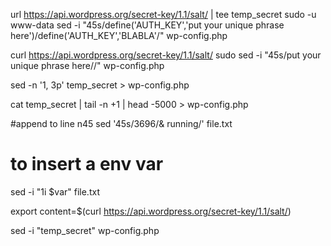 url https://api.wordpress.org/secret-key/1.1/salt/ | tee temp_secret
sudo -u www-data sed -i "45s/define('AUTH_KEY','put your unique phrase here')/define('AUTH_KEY','BLABLA'/" wp-config.php

curl https://api.wordpress.org/secret-key/1.1/salt/ 
sudo sed -i "45s/put your unique phrase here//" wp-config.php

sed -n '1, 3p' temp_secret > wp-config.php

cat temp_secret | tail -n +1 | head -5000 > wp-config.php

#append to line n45
sed '45s/3696/& running/' file.txt 

# to insert a env var
sed -i "1i $var" file.txt

export content=$(curl https://api.wordpress.org/secret-key/1.1/salt/)

sed -i "temp_secret" wp-config.php